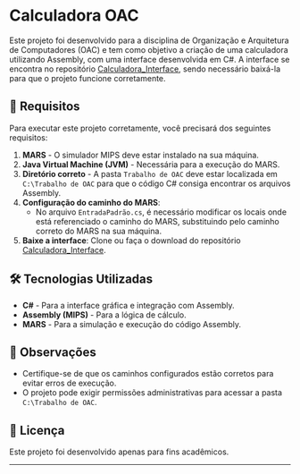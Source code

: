 # Calculadora OAC

Este projeto foi desenvolvido para a disciplina de Organização e Arquitetura de Computadores (OAC) e tem como objetivo a criação de uma calculadora utilizando Assembly, com uma interface desenvolvida em C#. A interface se encontra no repositório [Calculadora_Interface](https://github.com/Miyamura1101/Calculadora_Interface), sendo necessário baixá-la para que o projeto funcione corretamente.

## 📌 Requisitos

Para executar este projeto corretamente, você precisará dos seguintes requisitos:

1. **MARS** - O simulador MIPS deve estar instalado na sua máquina.
2. **Java Virtual Machine (JVM)** - Necessária para a execução do MARS.
3. **Diretório correto** - A pasta `Trabalho de OAC` deve estar localizada em `C:\Trabalho de OAC` para que o código C# consiga encontrar os arquivos Assembly.
4. **Configuração do caminho do MARS**:
   - No arquivo `EntradaPadrão.cs`, é necessário modificar os locais onde está referenciado o caminho do MARS, substituindo pelo caminho correto do MARS na sua máquina.
5. **Baixe a interface**: Clone ou faça o download do repositório [Calculadora_Interface](https://github.com/Miyamura1101/Calculadora_Interface).

## 🛠 Tecnologias Utilizadas

- **C#** - Para a interface gráfica e integração com Assembly.
- **Assembly (MIPS)** - Para a lógica de cálculo.
- **MARS** - Para a simulação e execução do código Assembly.

## 📢 Observações

- Certifique-se de que os caminhos configurados estão corretos para evitar erros de execução.
- O projeto pode exigir permissões administrativas para acessar a pasta `C:\Trabalho de OAC`.

## 📜 Licença

Este projeto foi desenvolvido apenas para fins acadêmicos.

---

